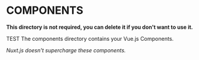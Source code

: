 # COMPONENTS

**This directory is not required, you can delete it if you don't want to use it.**

TEST The components directory contains your Vue.js Components.

_Nuxt.js doesn't supercharge these components._
